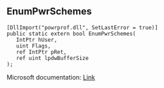 ## EnumPwrSchemes

```
[DllImport("powrprof.dll", SetLastError = true)]
public static extern bool EnumPwrSchemes(
   IntPtr hUser,
   uint Flags,
   ref IntPtr pRet,
   ref uint lpdwBufferSize
);
```

Microsoft documentation: [Link](https://docs.microsoft.com/en-us/windows/win32/api/powrprof/nf-powrprof-enumpwrschemes)
